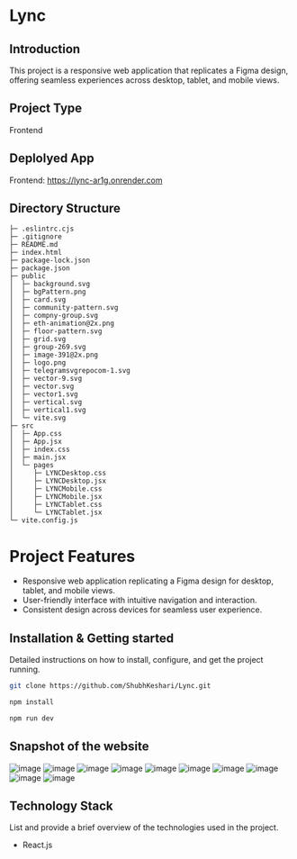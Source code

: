 # Lync

## Introduction

This project is a responsive web application that replicates a Figma design, offering seamless experiences across desktop, tablet, and mobile views.

## Project Type

Frontend 

## Deplolyed App

Frontend: https://lync-ar1g.onrender.com


## Directory Structure
```
├─ .eslintrc.cjs
├─ .gitignore
├─ README.md
├─ index.html
├─ package-lock.json
├─ package.json
├─ public
│  ├─ background.svg
│  ├─ bgPattern.png
│  ├─ card.svg
│  ├─ community-pattern.svg
│  ├─ compny-group.svg
│  ├─ eth-animation@2x.png
│  ├─ floor-pattern.svg
│  ├─ grid.svg
│  ├─ group-269.svg
│  ├─ image-391@2x.png
│  ├─ logo.png
│  ├─ telegramsvgrepocom-1.svg
│  ├─ vector-9.svg
│  ├─ vector.svg
│  ├─ vector1.svg
│  ├─ vertical.svg
│  ├─ vertical1.svg
│  └─ vite.svg
├─ src
│  ├─ App.css
│  ├─ App.jsx
│  ├─ index.css
│  ├─ main.jsx
│  └─ pages
│     ├─ LYNCDesktop.css
│     ├─ LYNCDesktop.jsx
│     ├─ LYNCMobile.css
│     ├─ LYNCMobile.jsx
│     ├─ LYNCTablet.css
│     └─ LYNCTablet.jsx
└─ vite.config.js
```

# Project Features

- Responsive web application replicating a Figma design for desktop, tablet, and mobile views.
- User-friendly interface with intuitive navigation and interaction.
- Consistent design across devices for seamless user experience.
  
## Installation & Getting started

Detailed instructions on how to install, configure, and get the project running.

```bash
git clone https://github.com/ShubhKeshari/Lync.git

```

```bash
npm install

npm run dev

```
## Snapshot of the website

![image](https://github.com/user-attachments/assets/9568ab71-4ea2-456a-8d63-aac4fb1914fb)
![image](https://github.com/user-attachments/assets/7a186975-6f00-410e-938c-286b036ba99f)
![image](https://github.com/user-attachments/assets/e68ed690-2990-449c-9de9-9dd9742bbb84)
![image](https://github.com/user-attachments/assets/c5d1b407-1b22-4eaa-b359-cb216e07b0f3)
![image](https://github.com/user-attachments/assets/04a7969b-2c32-4d2b-ac50-0e05ca77abe5)
![image](https://github.com/user-attachments/assets/b76dccd1-d82c-4e92-a808-5f67b98d3f46)
![image](https://github.com/user-attachments/assets/b4b66334-5f7c-4c61-96a3-64d09bdfb5d2)
![image](https://github.com/user-attachments/assets/9fa68849-528d-45b6-8105-46daef745ef4)
![image](https://github.com/user-attachments/assets/c90f7f86-4171-484a-a965-46ae2e8b4304)
![image](https://github.com/user-attachments/assets/22f1b309-7961-40e3-acc9-0f2823b30ff5)


## Technology Stack

List and provide a brief overview of the technologies used in the project.

- React.js
